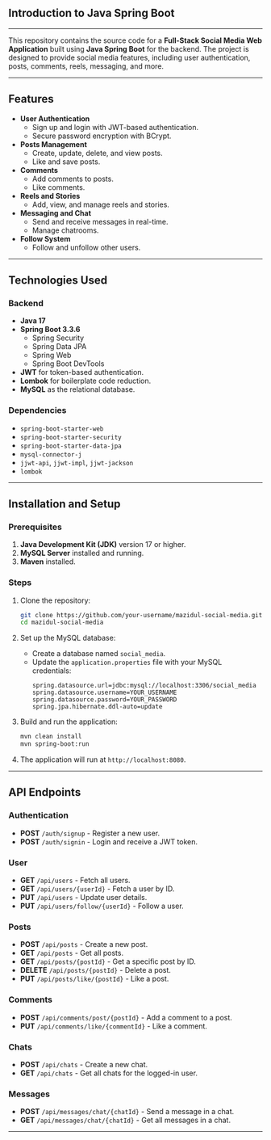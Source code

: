 ## Introduction to Java Spring Boot

---

This repository contains the source code for a **Full-Stack Social Media Web Application** 
built using **Java Spring Boot** for the backend. 
The project is designed to provide social media features, including user authentication, posts, comments, reels, messaging, and more.

---

## Features
- **User Authentication**
  - Sign up and login with JWT-based authentication.
  - Secure password encryption with BCrypt.
- **Posts Management**
  - Create, update, delete, and view posts.
  - Like and save posts.
- **Comments**
  - Add comments to posts.
  - Like comments.
- **Reels and Stories**
  - Add, view, and manage reels and stories.
- **Messaging and Chat**
  - Send and receive messages in real-time.
  - Manage chatrooms.
- **Follow System**
  - Follow and unfollow other users.

---

## Technologies Used

### Backend
- **Java 17**
- **Spring Boot 3.3.6**
  - Spring Security
  - Spring Data JPA
  - Spring Web
  - Spring Boot DevTools
- **JWT** for token-based authentication.
- **Lombok** for boilerplate code reduction.
- **MySQL** as the relational database.

### Dependencies
- `spring-boot-starter-web`
- `spring-boot-starter-security`
- `spring-boot-starter-data-jpa`
- `mysql-connector-j`
- `jjwt-api`, `jjwt-impl`, `jjwt-jackson`
- `lombok`

---

## Installation and Setup

### Prerequisites
1. **Java Development Kit (JDK)** version 17 or higher.
2. **MySQL Server** installed and running.
3. **Maven** installed.

### Steps
1. Clone the repository:
   ```bash
   git clone https://github.com/your-username/mazidul-social-media.git
   cd mazidul-social-media
   ```

2. Set up the MySQL database:
   - Create a database named `social_media`.
   - Update the `application.properties` file with your MySQL credentials:
     ```properties
     spring.datasource.url=jdbc:mysql://localhost:3306/social_media
     spring.datasource.username=YOUR_USERNAME
     spring.datasource.password=YOUR_PASSWORD
     spring.jpa.hibernate.ddl-auto=update
     ```

3. Build and run the application:
   ```bash
   mvn clean install
   mvn spring-boot:run
   ```

4. The application will run at `http://localhost:8080`.

---

## API Endpoints

### Authentication
- **POST** `/auth/signup` - Register a new user.
- **POST** `/auth/signin` - Login and receive a JWT token.

### User
- **GET** `/api/users` - Fetch all users.
- **GET** `/api/users/{userId}` - Fetch a user by ID.
- **PUT** `/api/users` - Update user details.
- **PUT** `/api/users/follow/{userId}` - Follow a user.

### Posts
- **POST** `/api/posts` - Create a new post.
- **GET** `/api/posts` - Get all posts.
- **GET** `/api/posts/{postId}` - Get a specific post by ID.
- **DELETE** `/api/posts/{postId}` - Delete a post.
- **PUT** `/api/posts/like/{postId}` - Like a post.

### Comments
- **POST** `/api/comments/post/{postId}` - Add a comment to a post.
- **PUT** `/api/comments/like/{commentId}` - Like a comment.

### Chats
- **POST** `/api/chats` - Create a new chat.
- **GET** `/api/chats` - Get all chats for the logged-in user.

### Messages
- **POST** `/api/messages/chat/{chatId}` - Send a message in a chat.
- **GET** `/api/messages/chat/{chatId}` - Get all messages in a chat.

---

